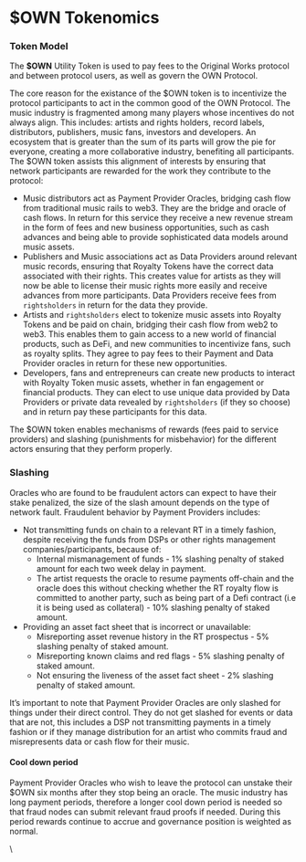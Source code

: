 # $OWN Tokenomics

### Token Model

The **$OWN** Utility Token is used to pay fees to the Original Works protocol and between protocol users, as well as govern the OWN Protocol.&#x20;

The core reason for the existance of the $OWN token is to incentivize the protocol participants to act in the common good of the OWN Protocol. The music industry is fragmented among many players whose incentives do not always align. This includes: artists and rights holders, record labels, distributors, publishers, music fans, investors and developers. An ecosystem that is greater than the sum of its parts will grow the pie for everyone, creating a more collaborative industry, benefiting all participants. The $OWN token assists this alignment of interests by ensuring that network participants are rewarded for the work they contribute to the protocol:

* Music distributors act as Payment Provider Oracles, bridging cash flow from traditional music rails to web3. They are the bridge and oracle of cash flows. In return for this service they receive a new revenue stream in the form of fees and new business opportunities, such as cash advances and being able to provide sophisticated data models around music assets.
* Publishers and Music associations act as Data Providers around relevant music records, ensuring that Royalty Tokens have the correct data associated with their rights. This creates value for artists as they will now be able to license their music rights more easily and receive advances from more participants. Data Providers receive fees from `rightsholders` in return for the data they provide.
* Artists and `rightsholders` elect to tokenize music assets into Royalty Tokens and be paid on chain, bridging their cash flow from web2 to web3. This enables them to gain access to a new world of financial products, such as DeFi, and new communities to incentivize fans, such as royalty splits. They agree to pay fees to their Payment and Data Provider oracles in return for these new opportunities.&#x20;
* Developers, fans and entrepreneurs can create new products to interact with Royalty Token music assets, whether in fan engagement or financial products. They can elect to use unique data provided by Data Providers or private data revealed by `rightsholders` (if they so choose) and in return pay these participants for this data.&#x20;

The $OWN token enables mechanisms of rewards (fees paid to service providers) and slashing (punishments for misbehavior) for the different actors ensuring that they perform properly.

### Slashing

Oracles who are found to be fraudulent actors can expect to have their stake penalized, the size of the slash amount depends on the type of network fault. Fraudulent behavior by Payment Providers includes:

* Not transmitting funds on chain to a relevant RT in a timely fashion, despite receiving the funds from DSPs or other rights management companies/participants, because of:
  * Internal mismanagement of funds - 1% slashing penalty of staked amount for each two week delay in payment.
  * The artist requests the oracle to resume payments off-chain and the oracle does this without checking whether the RT royalty flow is committed to another party, such as being part of a Defi contract (i.e it is being used as collateral) - 10% slashing penalty of staked amount.
* Providing an asset fact sheet that is incorrect or unavailable:
  * Misreporting asset revenue history in the RT prospectus - 5% slashing penalty of staked amount.
  * Misreporting known claims and red flags - 5% slashing penalty of staked amount.
  * Not ensuring the liveness of the asset fact sheet - 2% slashing penalty of staked amount.

It’s important to note that Payment Provider Oracles are only slashed for things under their direct control. They do not get slashed for events or data that are not, this includes a DSP not transmitting payments in a timely fashion or if they manage distribution for an artist who commits fraud and misrepresents data or cash flow for their music.

#### Cool down period

Payment Provider Oracles who wish to leave the protocol can unstake their $OWN six months after they stop being an oracle. The music industry has long payment periods, therefore a longer cool down period is needed so that fraud nodes can submit relevant fraud proofs if needed. During this period rewards continue to accrue and governance position is weighted as normal.&#x20;

\
